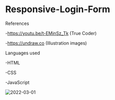 # Responsive-Login-Form
References
 
 -https://youtu.be/t-EMinSz_Tk (True Coder)
 
 -https://undraw.co (Illustration images)
 
 Languages used
 
 -HTML
 
 -CSS
 
 -JavaScript
 
 
![2022-03-01](https://user-images.githubusercontent.com/87352656/156155787-47a9e94a-4e1f-4533-b1ce-04df13d8a25a.png)
